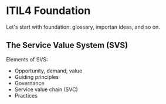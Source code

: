 # ITIL4 Foundation

Let's start with foundation: glossary, importan ideas, and so on.

## The Service Value System (SVS)

Elements of SVS:

* Opportunity, demand, value
* Guiding principles
* Governance
* Service value chain (SVC)
* Practices
